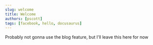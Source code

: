 ```yaml
---
slug: welcome
title: Welcome
authors: [pscott]
tags: [facebook, hello, docusaurus]
---
```


Probably not gonna use the blog feature, but I'll leave this here for now
